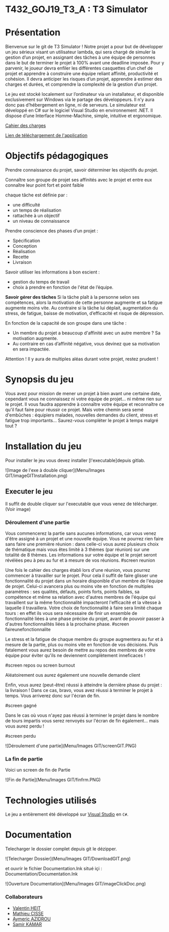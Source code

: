 # T432_GOJ19_T3_A : T3 Simulator

# Présentation
Bienvenue sur le git de T3 Simulator !
Notre projet a pour but de développer un jeu sérieux visant un utilisateur lambda, qui sera chargé de simuler la gestion d’un projet, en assignant des tâches à une équipe de personnes dans le but de terminer le projet à 100% avant une deadline imposée. 
Pour y parvenir, le joueur devra enfiler les différentes casquettes d’un chef de projet et apprendre à construire une équipe reliant affinité, productivité et cohésion. Il devra anticiper les risques d’un projet, apprendre à estimer des charges et durées, et comprendre la complexité de la gestion d’un projet. 

Le jeu est stocké localement sur l’ordinateur via un installateur, et disponible exclusivement sur Windows via le partage des développeurs. Il n’y aura donc pas d’hébergement en ligne, ni de serveurs. Le simulateur est développé en C# sur le logiciel Visual Studio en environnement .NET. 
Il dispose d’une Interface Homme-Machine, simple, intuitive et ergonomique. 

[Cahier des charges](https://docs.google.com/document/d/1Wt1TN2uy75v-5iO5i8XkizberEv1joOm_bvyGyg5HoU/edit)

[Lien de téléchargement de l'application](https://git.unistra.fr/projet-t3/myt3/blob/master/Menu/Setup/Setup.msi)


# Objectifs pédagogiques

Prendre connaissance du projet, savoir déterminer les objectifs du projet. 

Connaître son groupe de projet
ses affinités avec le projet et entre eux
connaître leur point fort et point faible


chaque tâche est définie par :
- une difficulté
- un temps de réalisation
- rattachée à un objectif
- un niveau de connaissance

Prendre conscience des phases d’un projet :
- Spécification
- Conception
- Réalisation
- Recette
- Livraison

Savoir utiliser les informations à bon escient :
- gestion du temps de travail
- choix à prendre en fonction de l'état de l’équipe.

**Savoir gérer des tâches** 
Si la tâche plaît à la personne selon ses compétences, alors la motivation de cette personne augmente et sa fatigue augmente moins vite.
Au contraire si la tâche lui déplait, augmentation du stress, de fatigue, baisse de motivation, d’efficacité et risque de dépression.

En fonction de la capacité de son groupe dans une tâche :
- Un membre du projet a beaucoup d'affinité avec un autre membre ? Sa motivation augmente. 
- Au contraire en cas d’affinité négative, vous devinez que sa motivation en sera impactée. 

Attention ! Il y aura de multiples aléas durant votre projet, restez prudent !

# Synopsis du jeu

Vous avez pour mission de mener un projet à bien avant une certaine date, cependant vous ne connaissez ni votre équipe de projet... ni même rien sur le projet.
Il vous faudra apprendre à connaître votre équipe et reconnaître ce qu'il faut faire pour réussir ce projet. 
Mais votre chemin sera semé d'embûches : équipiers malades, nouvelles demandes du client, stress et fatigue trop importants...
Saurez-vous compléter le projet à temps malgré tout ?


# Installation du jeu

Pour installer le jeu vous devez installer [l'executable]depuis gitlab.

![Image de l'exe à double cliquer](Menu/Images GIT/imageGITInstallation.png)


## Executer le jeu

Il suffit de double cliquer sur l'executable que vous venez de télécharger. (Voir image)

### Déroulement d'une partie

Vous commencerez la partie sans aucunes informations, car vous venez d'être assigné à un projet et une nouvelle équipe. 
Vous ne pourrez rien faire sans faire une première réunion : dans celle-ci vous aurez plusieurs choix de thématique mais vous êtes limité à 3 thèmes (par réunion) sur une totalité de 8 thèmes.
Les informations  sur votre équipe et le projet seront révélées peu à peu au fur et à mesure de vos réunions.
#screen reunion


Une fois le cahier des charges établi lors d'une réunion, vous pourrez commencer à travailler sur le projet.
Pour cela il suffit de faire glisser une fonctionnalité du projet dans un horaire disponible d'un membre de l'équipe de projet.
Celui-ci avancera plus ou moins vite en fonction de multiples paramètres : ses qualités, défauts, points forts, points faibles, sa compétence et même sa relation avec d'autres membres de l'équipe qui travaillent sur la même fonctionnalité impacteront l'efficacité et la vitesse à laquelle il travaillera.
Votre choix de fonctionnalité à faire sera limité chaque tours : en effet ils vous sera nécessaire de finir un ensemble de fonctionnalité liées à une phase précise du projet, avant de pouvoir passer à d'autres fonctionnalités liées à la prochaine phase.
#screen faireunefonctionnalite

Le stress et la fatigue de chaque membre du groupe augmentera au fur et à mesure de la partie, plus ou moins vite en fonction de vos décisions.
Puis fatalement vous aurez besoin de mettre au repos des membres de votre équipe pour éviter qu'ils ne deviennent complètement inneficaces !

#screen repos ou screen burnout

Aléatoirement ous aurez également une nouvelle demande client

Enfin, vous aurez (peut-être) réussi à atteindre la dernière phase du projet : la livraison !
Dans ce cas, bravo, vous avez réussi à terminer le projet à temps. Vous arriverez donc sur l'écran de fin.

#screen gagné

Dans le cas où vous n'ayez pas réussi à terminer le projet dans le nombre de tours impartis vous serez renvoyés sur l'écran de fin également... mais vous aurez perdu ! 


#screen perdu




![Déroulement d'une partie](Menu/Images GIT/screenGIT.PNG)



### La fin de partie

Voici un screen de fin de Partie

![Fin de Partie](Menu/Images GIT/finfrm.PNG)


# Technologies utilisés

Le jeu a entièrement été développé sur [Visual Studio](https://visualstudio.microsoft.com) en `C#`.

# Documentation

Telecharger le dossier complet depuis git le dézipper.

![Telecharger Dossier](Menu/Images GIT/DownloadGIT.png)

et ouvrir le fichier Documentation.lnk situé içi : Documentation/Documentation.lnk

![Ouverture Documentation](Menu/Images GIT/imageClickDoc.png)


### Collaborateurs 

*  [Valentin HEIT](https://git.unistra.fr/vheit)
*  [Mathieu CISSE](https://git.unistra.fr/mathieu.cisse)
*  [Aymeric AZIDROU](https://git.unistra.fr/azidrou)
*  [Samir KAMAR](https://git.unistra.fr/skamar)


 